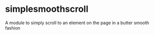 # simplesmoothscroll
A module to simply scroll to an element on the page in a butter smooth fashion
